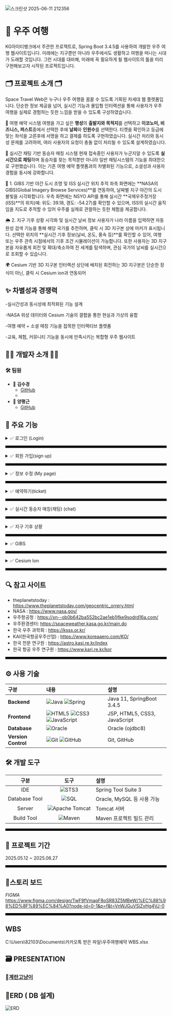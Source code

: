 ![스크린샷 2025-06-11 212356](https://github.com/user-attachments/assets/91aa8804-3ead-426d-9b96-cab3d9943c5c)


# 🚀 우주 여행
KG아이티뱅크에서 주관한 프로젝트로, Spring Boot 3.4.5를 사용하여 개발한 우주 여행 웹사이트입니다.
미래에는 지구뿐만 아니라 우주에서도 생활하고 여행을 떠나는 시대가 도래할 것입니다.
그런 시대를 대비해, 미래에 꼭 필요하게 될 웹사이트의 틀을 미리 구현해보고자 시작된 프로젝트입니다.

## 🗂️ 프로젝트 소개 🗂️
Space Travel Web은 누구나 우주 여행을 꿈꿀 수 있도록 기획된 차세대 웹 플랫폼입니다.
단순한 정보 제공을 넘어, 실시간 기능과 몰입형 인터랙션을 통해 사용자가 우주 여행을 실제로 경험하는 듯한 느낌을 받을 수 있도록 구성하였습니다.

🌌 여행 예약 시스템
여행을 가고 싶은 **행성**의 **출발지와 목적지**를 선택하고 **이코노미, 비즈니스, 퍼스트**중에서 선택한 후에 **날짜**와 **인원수**를 선택한다. 티켓을 확인하고 등급에 맞는 좌석을 고른후에 서명을 하고 결제를 하도록 구현하였습니다.
실시간 처리와 동시성 문제를 고려하여, 여러 사용자의 요청이 충돌 없이 처리될 수 있도록 설계하였습니다.

💬 실시간 채팅 기반 동승자 매칭 시스템
현재 접속중인 사용자가 누군지알 수 있도록 **실시간으로 채팅**하며 동승자를 찾는 목적뿐만 아니라 일반 채팅시스템의 기능을 최대한으로 구현했습니다.
이는 기존 여행 예약 플랫폼과의 차별화된 기능으로, 소셜성과 사용자 경험을 동시에 강화합니다.

🌃 1. GIBS 기반 야간 도시 조명 및 ISS 실시간 위치 추적
좌측 화면에는 **NASA의 GIBS(Global Imagery Browse Services)**를 연동하여, 날짜별 지구 야간의 도시 불빛을 시각화합니다.
우측 화면에는 NSYO API를 통해 실시간 **국제우주정거장(ISS)**의 위치(예: 위도: 39.18, 경도: -54.27)를 확인할 수 있으며,
ISS의 실시간 움직임을 지도로 추적할 수 있어 우주를 실제로 관찰하는 듯한 체험을 제공합니다.

🌦️ 2. 지구 기후 상황 시각화 및 실시간 날씨 정보
사용자가 나라 이름을 입력하면 자동완성 검색 기능을 통해 해당 국가를 추천하며, 클릭 시 3D 지구본 상에 마커가 표시됩니다.
선택한 위치의 **실시간 기후 정보(날씨, 온도, 풍속 등)**를 확인할 수 있어,
여행 또는 우주 관측 시점에서의 기후 조건 시뮬레이션이 가능합니다.
또한 사용자는 3D 지구본을 자유롭게 회전 및 확대/축소하여 전 세계를 탐색하며, 관심 국가의 날씨를 실시간으로 조회할 수 있습니다.

🌍 Cesium 기반 3D 지구본 인터랙션
상단에 배치된 회전하는 3D 지구본은 단순한 장식이 아닌, 클릭 시 Cesium ion과 연동되어

## ✨ 차별성과 경쟁력

-실시간성과 동시성에 최적화된 기능 설계

-NASA 위성 데이터와 Cesium 기술의 결합을 통한 현실과 가상의 융합

-여행 예약 + 소셜 매칭 기능을 접목한 인터랙티브 플랫폼

-교육, 체험, 커뮤니티 기능을 동시에 만족시키는 복합형 우주 웹사이트

## 👩‍💻 개발자 소개 👨‍💻

### 🛠️ 팀원
- 💎 **김수경**
  - [GitHub](https://github.com/Kim-suk)
  - 
- 🧩 **양평근**
  - [GitHub](https://github.com/ypk0680)

## 🔎 주요 기능

<details>
<summary>✅ 로그인 (Login)</summary>

+ 비밀번호 암호화로 db에 저장
+ 아이디 찾기(javamail, google stomp사용)
+ 정보 일치 불일치 판졀 -> 보안코드 입력력
</details>

<hr style="border: 3px solid #000;">

<details>
<summary>✅ 회원 가입(sign up)</summary>
+ 아이디 중복 검사
+ 비밀번호 유효성 검사
+  recaptcha  API, firebase 사용 -> 봇인증, 인증번호 전송
+  주소 API 



</details>

<hr style="border: 3px solid #000;">
<details>
<summary>✅ 정보 수정 (My page)</summary>

+ 회원 정보 수정  
: 이름, 나이, 이메일

![image](https://github.com/user-attachments/assets/b1624cdb-8f3e-4478-a085-122e2dd10217)

+ 비밀번호 변경  
: 기존 비밀번호 입력 후 새 비밀번호 입력

![image](https://github.com/user-attachments/assets/df7844ea-8f56-4da5-8ff7-79e4ae28abe5)

+ 회원 탈퇴  
: 현재 비밀번호 입력 후 회원탈퇴 가능

![image](https://github.com/user-attachments/assets/9e2ce22f-4f0b-4eca-802b-130a2b1511b3)

</details>

<hr style="border: 3px solid #000;">

<details>
<summary>✅ 예약하기(ticket) </summary>

+ 현재 위치 기반으로 반경 1km에 있는 동물병원 위치 확인 가능

![image](https://github.com/user-attachments/assets/81039edf-e25c-475c-9c22-65d1443570b1)

+ 마킹 되어있는 동물병원 클릭 시 상세 정보 확인 가능

![image](https://github.com/user-attachments/assets/042a80ef-4af7-45ee-bd05-93d09adf6595)

</details>

<hr style="border: 3px solid #000;">

<details>
<summary>✅ 실시간 동승자 매칭(채팅) (chat)</summary>

+ websocket, stomp사용
+ 실시간 채팅 가능
+ 메세지 전송(프로필, 메세지 내용, 보낸시간)
+ 채팅방 목록 렌더링(DB 저장)
+ 파일 업로드(사진 누르면 크게 보기 가능)
+ 채팅 내역 상세 기능( 메세지 우 클릭시 전체보기, 복사, 답장, 공지,공유,나에게,삭제)  
+ 나에게 기능 - 나와의 채팅과 연결(새로운 채팅방이 열림 , 서버연결, DB저장)
+ 채팅방 나가기(상대방에게 나갓다는 알림과, 상대방은 채팅 내역이 남아잇고, 나간사람은 채팅방이 사라짐과 동시에 기록도 모두 사라짐)
+ 프로필 이미지 변경 , 저장 (프로필이미지 우클릭시)
+ 실시간 현재 접속자 렌더링(페이지를 기준으로 채팅페이지를 나가면 접속자 목록에서 사라짐)

</details>

<hr style="border: 3px solid #000;">

<details>
<summary>✅ 지구 기후 상황</summary>

+ 원하는 나라를 3D지구본에서 선택하면 해당하는 나라의 날씨를 실시간으로가져옴( weather API)

![결제 성공](https://github.com/user-attachments/assets/7a0f5066-5d21-47c6-8a16-f39774a4fbfc)

+ 자동 완성 검색 기능(날씨가 궁금한 나라의 이름을 자동완성 기능으로 찾으면 3D지구본이 자동으로 해당하는 나라에 마커를 찍어주고 그 나라도 실시간으로 날씨를 보여줌)

![결제 성공](https://github.com/user-attachments/assets/7a0f5066-5d21-47c6-8a16-f39774a4fbfc)

</details>
<hr style="border: 3px solid #000;">

<details>
<summary>✅ GIBS </summary>

+ NASA API, N2YO API 사용
+ 왼쪽 화면 : NASA GIBS 로 야간 도시 불빛을 날짜 별로 볼 수 있음
+ 오른쪽 화면 : ISS (우주 정거장) 실시간으로 우주 정거장의 위치를 보여줌

</details>
<hr style="border: 3px solid #000;">

<details>
<summary>✅ Cesium Ion </summary>

+ Ceseium API 사용 -> 위성 실시간 위치 갱신

</details>
<hr style="border: 3px solid #000;">

## 🔍 참고 사이트 
- theplanetstoday : https://www.theplanetstoday.com/geocentric_orrery.html
- NASA : https://www.nasa.gov/
- 우주항공청 : https://xn--ob0b642ba552bc2ae1eb1jfke9sodrd16a.com/
- 우주환경센터: https://spaceweather.kasa.go.kr/main.do
- 한국 우주 과학회 : https://ksss.or.kr/
- KAI(한국항공우주산업) : https://www.koreaaero.com/KO/
- 한국 천문 연구원 : https://astro.kasi.re.kr/index
- 한국 항공 우주 연구원 : https://www.kari.re.kr/kor

<hr style="border: 3px solid #000;">

## ⚙ 사용 기술

| 구분 | 내용 | 설명 |
|:---|:---|:---|
| **Backend** | ![Java](https://img.shields.io/badge/java-%23ED8B00.svg?style=for-the-badge&logo=openjdk&logoColor=white) ![Spring](https://img.shields.io/badge/spring-%236DB33F.svg?style=for-the-badge&logo=spring&logoColor=white)  | Java 11, SpringBoot 3.4.5 |
| **Frontend** | ![HTML5](https://img.shields.io/badge/html5-%23E34F26.svg?style=for-the-badge&logo=html5&logoColor=white) ![CSS3](https://img.shields.io/badge/css3-%231572B6.svg?style=for-the-badge&logo=css3&logoColor=white) ![JavaScript](https://img.shields.io/badge/javascript-%23323330.svg?style=for-the-badge&logo=javascript&logoColor=%23F7DF1E) | JSP, HTML5, CSS3, JavaScript |
| **Database** | ![Oracle](https://img.shields.io/badge/Oracle-F80000?style=for-the-badge&logo=oracle&logoColor=white) | Oracle (ojdbc8) |
| **Version Control** | ![Git](https://img.shields.io/badge/git-%23F05033.svg?style=for-the-badge&logo=git&logoColor=white) ![GitHub](https://img.shields.io/badge/github-%23121011.svg?style=for-the-badge&logo=github&logoColor=white) | Git, GitHub |


## 🛠️ 개발 도구

| 구분 | 도구 | 설명 |
|:----:|:----:|:----|
| IDE | ![STS3](https://img.shields.io/badge/STS3-F7DF1E?style=for-the-badge&logo=Spring&logoColor=black) | Spring Tool Suite 3 |
| Database Tool | ![SQL](https://img.shields.io/badge/SQL-4479A1?style=for-the-badge&logo=MySQL&logoColor=black) | Oracle, MySQL 등 사용 가능 |
| Server | ![Apache Tomcat](https://img.shields.io/badge/Apache_Tomcat-F8DC75?style=for-the-badge&logo=ApacheTomcat&logoColor=black) | Tomcat 서버 |
| Build Tool | ![Maven](https://img.shields.io/badge/Apache_Maven-C71A36?style=for-the-badge&logo=ApacheMaven&logoColor=white) | Maven 프로젝트 빌드 관리 |

<hr style="border: 3px solid #000;">

## 📅 프로젝트 기간
2025.05.12 ~ 2025.06.27

<hr style="border: 3px solid #000;">

## 🧭스토리 보드
*FIGMA*
https://www.figma.com/design/TwF9fVmaqF8oSR83Z5MBeW/%EC%88%98%ED%8F%89%EC%84%A0?node-id=0-1&p=f&t=VnWJGuVSjZvHg4VJ-0

<hr style="border: 3px solid #000;">

## WBS 
C:\Users\82103\Documents\카카오톡 받은 파일\우주여행예약 WBS.xlsx

## 🗃 PRESENTATION
### 📎[계란고냥이](https://docs.google.com/presentation/d/1CY25JnAKzPIY2Xtao2h9KX9L9YvBFZdpKj--OTn5MUw/edit?slide=id.p1#slide=id.p1)

## 🧶ERD ( DB 설계)
![ERD](https://github.com/user-attachments/assets/b6b1a397-8bfd-49bb-a878-e45952142601)

